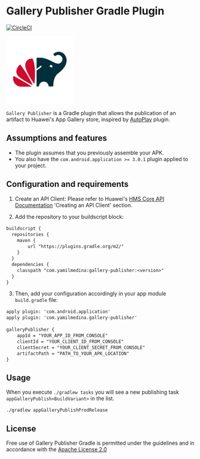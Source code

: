 # Gallery Publisher Gradle Plugin
[![CircleCI](https://circleci.com/gh/yamilmedina/appgallery-publisher.svg?style=shield&circle-token=4fac8f5649a93768e700226e7943e9eaa9995ff2)](https://circleci.com/gh/yamilmedina/appgallery-publisher)

<img src="content/logo.png" width=180 />

`Gallery Publisher` is a Gradle plugin that allows the publication of an artifact to Huawei's App Gallery store, inspired by [AutoPlay][3] plugin.

## Assumptions and features

* The plugin assumes that you previously assemble your APK.
* You also have the `com.android.application >= 3.0.1` plugin applied to your project.

## Configuration and requirements

1. Create an API Client: Please refer to Huawei's [HMS Core API Documentation][1] 'Creating an API Client' section.

2. Add the repository to your buildscript block:
```
buildscript {
  repositories {
    maven {
        url "https://plugins.gradle.org/m2/"
    }
  }
  dependencies {
    classpath "com.yamilmedina:gallery-publisher:<version>"
  }
}
```

3. Then, add your configuration accordingly in your app module `build.gradle` file:
```
apply plugin: 'com.android.application'
apply plugin: 'com.yamilmedina.gallery-publisher'

galleryPublisher {
    appId = "YOUR_APP_ID_FROM_CONSOLE"
    clientId = "YOUR_CLIENT_ID_FROM_CONSOLE"
    clientSecret = "YOUR_CLIENT_SECRET_FROM_CONSOLE"
    artifactPath = "PATH_TO_YOUR_APK_LOCATION"
}
```

## Usage

When you execute `./gradlew tasks` you will see a new publishing task `appGalleryPublish<BuildVariant>` in the list. 

```
./gradlew appGalleryPublishProdRelease
```

## License

Free use of Gallery Publisher Gradle is permitted under the guidelines and in accordance with the [Apache License 2.0][2] 

[1]: https://developer.huawei.com/consumer/en/service/hms/catalog/AGCConnectAPI.html?page=hmssdk_appGalleryConnect_getstarted#Creating%20an%20API%20Client
[2]: https://opensource.org/licenses/Apache-2.0
[3]: https://github.com/beworker/autoplay

